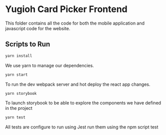 # Yugioh Card Picker Frontend

This folder contains all the code for both the mobile application and javascript code for the website.


## Scripts to Run
```bash
yarn install
```
We use yarn to manage our dependencies.


```bash
yarn start
```

To run the dev webpack server and hot deploy the react app changes.

```bash
yarn storybook
```
To launch storybook to be able to explore the components we have defined in the project


```bash
yarn test
```

All tests are configure to run using Jest run them using the npm script test